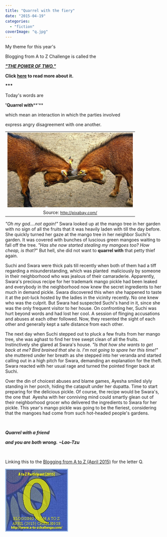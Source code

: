 ```yaml
---
title: "Quarrel with the fiery"
date: "2015-04-19"
categories: 
  - "fiction"
coverImage: "q.jpg"
---
```


My theme for this year's

Blogging from A to Z Challenge is called the

**[_"THE POWER OF TWO."_](http://ifsbutsandsetcs.com/2015/03/22/the-power-of-two/)**

**Click [here](https://www.blogger.com/) to read more about it.**

**\*\*\***

Today's words are

**'Quarrel with****'**

which mean an interaction in which the parties involved

express angry disagreement with one another.

<table class="tr-caption-container" style="margin-left: auto; margin-right: auto; text-align: center;" cellspacing="0" cellpadding="0" align="center"><tbody><tr><td style="text-align: center;"><a style="margin-left: auto; margin-right: auto;" href="http://ifsbutsandsetcs.com/wp-content/uploads/2015/04/q-1024x611.jpg"><img src="images/q-1024x611.jpg" width="400" height="238" border="0"></a></td></tr><tr><td class="tr-caption" style="text-align: center;">Source:&nbsp;<a style="font-size: 12.8000001907349px;" href="http://pixabay.com/">http://pixabay.com/</a></td></tr></tbody></table>

_"Oh my god....not again!"_ Swara looked up at the mango tree in her garden with no sign of all the fruits that it was heavily laden with till the day before. She quickly turned her gaze at the mango tree in her neighbor Suchi's garden. It was covered with bunches of luscious green mangoes waiting to fall off the tree. _"Has she now started stealing my mangoes too? How cheap, is that?_" But hell, she did not want to **quarrel with** that petty thief again.

Suchi and Swara were thick pals till recently when both of them had a tiff regarding a misunderstanding, which was planted  maliciously by someone in their neighborhood who was jealous of their camaraderie. Apparently, Swara's precious recipe for her trademark mango pickle had been leaked and everybody in the neighborhood now knew the secret ingredients to her much in demand pickle. Swara discovered this when she happened to taste it at the pot-luck hosted by the ladies in the vicinity recently. No one knew who was the culprit. But Swara had suspected Suchi's hand in it, since she was the only frequent visitor to her house. On confronting her, Suchi was hurt beyond words and had lost her cool. A session of flinging accusations and abuses at each other followed. Now, they resented the sight of each other and generally kept a safe distance from each other.

The next day when Suchi stepped out to pluck a few fruits from her mango tree, she was aghast to find her tree swept clean of all the fruits. Instinctively she glared at Swara's house. _"Is that how she wants to get back at me? Bird brained that she is. I'm not going to spare her this time!"_ she muttered under her breath as she stepped into her veranda and started calling out in a high pitch for Swara, demanding an explanation for the theft. Swara reacted with her usual rage and turned the pointed finger back at Suchi.

Over the din of choicest abuses and blame games, Ayesha smiled slyly standing in her porch, hiding the catapult under her dupatta. Time to start preparing for the delicious pickle. Of course, the recipe would be Swara's, the one that  Ayesha with her conniving mind could smartly glean out of their neighborhood grocer who delivered the ingredients to Swara for her pickle. This year's mango pickle was going to be the fieriest, considering that the mangoes had come from such hot-headed people's gardens.

 

_**Quarrel with a friend**_ 

_**and you are both wrong.**_ _**~Lao-Tzu**_

 

Linking this to the [Blogging from A to Z (April 2015)](http://www.a-to-zchallenge.com/) for the letter Q.

[![](images/Q.jpg)](http://ifsbutsandsetcs.com/wp-content/uploads/2015/04/Q.jpg)
